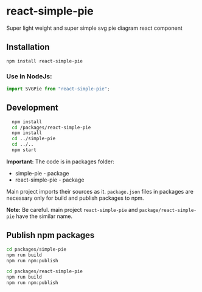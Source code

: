 # react-simple-pie

Super light weight and super simple svg pie diagram react component

## Installation

```shell
npm install react-simple-pie
```

### Use in NodeJs:

```js
import SVGPie from "react-simple-pie";
```

## Development
```bash
  npm install
  cd /packages/react-simple-pie
  npm install
  cd ../simple-pie
  cd ../..
  npm start
```

**Important:** The code is in packages folder:
* simple-pie - package
* react-simple-pie - package

Main project imports their sources as it.
`package.json` files in packages are necessary only for build and publish packages to npm.

**Note:** Be careful. main project `react-simple-pie` and `package/react-simple-pie` have the similar name.

## Publish npm packages

```bash
cd packages/simple-pie
npm run build
npm run npm:publish
```

```bash
cd packages/react-simple-pie
npm run build
npm run npm:publish
```
